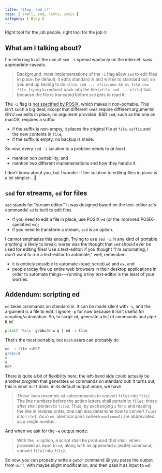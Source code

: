 ```yaml
---
title: 'Stop, sed i!'
tags: [ shell, sed, rants, posix ]
category: [ Blog ]
---
```


Right tool for the job people, right tool for the job :roll_eyes:

## What am I talking about?

I'm referring to all the use of `sed -i` spread wantonly on the internet, *sans*
appropriate caveats.

> Background: most implementations of the `-i` flag allow `sed` to edit files in
> place; by default, it edits standard in and writes to standard out, so you end
> up having to do `<file sed ... >file.new && mv file.new file`. Trying to
> redirect back into the file (`<file sed ... >file`) fails because the file is
> truncated before `sed` gets to read it!

The `-i` flag is [not specified by
POSIX](https://pubs.opengroup.org/onlinepubs/9699919799/), which makes it
non-portable. This isn't such a big deal, *except* that different `sed`s require
different arguments! GNU `sed` edits in place, no argument provided. BSD `sed`,
such as the one on macOS, requires a suffix:

- if the suffix is non-empty, it places the original file at `file.suffix` and
the new contents in `file`;
- if the suffix is empty, no backup is made.

So now, every `sed -i` solution to a problem needs to *at least*

- mention non portability, and
- mention two different implementations and how they handle it.

I don't know about you, but I wonder if the solution to editing files in place
is a lot simpler… :thinking:

## `sed` for streams, `ed` for files

`sed` stands for "stream editor." It was designed based on the text-editor
`ed`'s commands! `ed` is built to edit files.

- If you need to edit a file in place, use POSIX `ed` (or the improved
POSIX-specified `ex`);
- if you need to transform a stream, `sed` is an option.

I cannot emphasize this enough. Trying to use `sed -i` in any kind of portable
anything is likely to break; worse was the thought that `sed` should ever be
used for editing files! Use a text-editor: if you thought "I'm automating, I
don't want to run a text-editor to automate," well, remember:

- it is entirely possible to automate (read: script) `ed` and `ex`, and
- people today fire up entire web browsers in their desktop applications in
order to automate things---running a tiny text-editor is the least of your
worries.

## Addendum: scripting ed

`ed` takes commands on standard in. It can be made silent with `-s`, and the
argument is a file to edit. I ignore `-p` for now because it isn't useful for
scripting/automation. So, to script `ed`, generate a list of commands and pipe
it in!

```bash
printf '%s\n' g/abc/d w q | ed -s file
```

That's the most portable, but `bash` users can probably do

```bash
ed -s file <<EOF
g/abc/d
w
q
EOF
```

There is quite a bit of flexibility here; the left-hand side could actually be
another *program* that generates `ed` commands on standard out! It turns out,
this is what `diff` does: in its default output mode, we have

> These lines resemble `ed` subcommands to convert `file1` into `file2`. The
> line numbers before the action letters shall pertain to `file1`; those after
> shall pertain to `file2`. Thus, by exchanging `a` for `d` and reading the line
> in reverse order, one can also determine how to convert `file2` into `file1`.
> As in `ed`, identical pairs (where `num1=num2`) are abbreviated as a single
> number.

And when we ask for the `-e` output mode:

> With the `-e` option, a script shall be produced that shall, when provided as
> input to `ed`, along with an appended `w` (write) command, convert `file1`
> into `file2`.

So now, you can probably write a `patch` command :smile: you parse the output
from `diff`, with maybe slight modification, and then pass it as input to `ed`!
